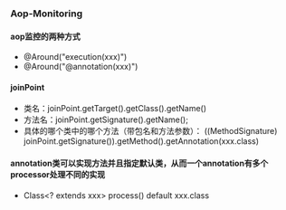 ### Aop-Monitoring
#### aop监控的两种方式
- @Around("execution(xxx)")
- @Around("@annotation(xxx)")

#### joinPoint
- 类名：joinPoint.getTarget().getClass().getName() 
- 方法名：joinPoint.getSignature().getName();
- 具体的哪个类中的哪个方法（带包名和方法参数）：
((MethodSignature) joinPoint.getSignature()).getMethod().getAnnotation(xxx.class)

#### annotation类可以实现方法并且指定默认类，从而一个annotation有多个processor处理不同的实现
- Class<? extends xxx> process() default xxx.class 
